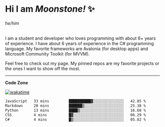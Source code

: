 
<!--
**MoonstoneStudios/MoonstoneStudios** is a ✨ _special_ ✨ repository because its `README.md` (this file) appears on your GitHub profile.

Here are some ideas to get you started:

- 🔭 I’m currently working on ...
- 🌱 I’m currently learning ...
- 👯 I’m looking to collaborate on ...
- 🤔 I’m looking for help with ...
- 💬 Ask me about ...
- 📫 How to reach me: ...
- 😄 Pronouns: ...
- ⚡ Fun fact: ...
-->

# Hi I am _Moonstone!_  ✨
###### he/him

I am a student and developer who loves programming with about 6+ years of experience. 
I have about 6 years of experience in the C# programming language. 
My favorite frameworks are Avalonia (for desktop apps) and Microsoft Community Toolkit (for MVVM).

Feel free to check out my page. My pinned repos are my favorite projects or the ones I want to show off the most. 

---

**Code Zone**


[![wakatime](https://wakatime.com/badge/user/35c755da-7226-42ef-89f9-892c03fbcf7e.svg?style=for-the-badge)](https://wakatime.com/@35c755da-7226-42ef-89f9-892c03fbcf7e)
<!--START_SECTION:waka-->

```txt
JavaScript   33 mins         ██████████▓░░░░░░░░░░░░░░   42.85 %
Markdown     20 mins         ██████▒░░░░░░░░░░░░░░░░░░   25.38 %
Python       13 mins         ████▒░░░░░░░░░░░░░░░░░░░░   16.68 %
CSS          4 mins          █▓░░░░░░░░░░░░░░░░░░░░░░░   06.29 %
C#           4 mins          █▒░░░░░░░░░░░░░░░░░░░░░░░   05.82 %
```

<!--END_SECTION:waka-->
